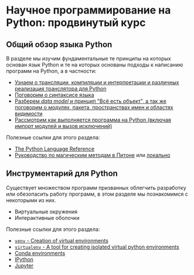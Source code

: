 # Научное программирование на Python: продвинутый курс

## Общий обзор языка Python

В разделе мы изучим фундаментальные те принципы на которых основан язык Python и  те на которых основаны подходы к написанию программ на Python, а в частности:
* [Узнаем о трансляции, компиляции и интерпретации и различных реализация транслятора для Python](general_overview/01.Translators.ipynb)
* [Поговорим о синтаксисе языка](general_overview/02.Lexical.ipynb)
* [Разберем _data model_ и принцип "Всё есть объект", а так же поговорим о модулях, пакета, пространствах имен и областях видимости]()
* [Рассмотрим как выполняется программа на Python (включая импорт модулей и вызов исключений)]()

Полезные ссылки для этого раздела:

* [The Python Language Reference](https://docs.python.org/3/reference/index.html)
* [Руководство по магическим методам в Питоне](https://habr.com/ru/post/186608/)  или [локально](./papers/habr_magic_method_tutorial.html)

## Инструментарий для Python

Существует множеством программ призванных облегчить разработку или обезопасить работу программ, в этом разделе мы познакомимся с некоторыми из них.

* Виртуальные окружения
* Интерактивные оболочки

Полезные ссылки для этого раздела:

* [`venv` - Creation of virtual environments](https://docs.python.org/3/library/venv.html)
* [`virtualenv` - A tool for creating isolated virtual python environments](https://virtualenv.pypa.io/en/latest/)
* [Conda environments](https://conda.io/projects/conda/en/latest/user-guide/tasks/manage-environments.html#managing-environments)
* [IPython](https://ipython.readthedocs.io/en/stable/)
* [Jupyter](https://jupyter.org/)
